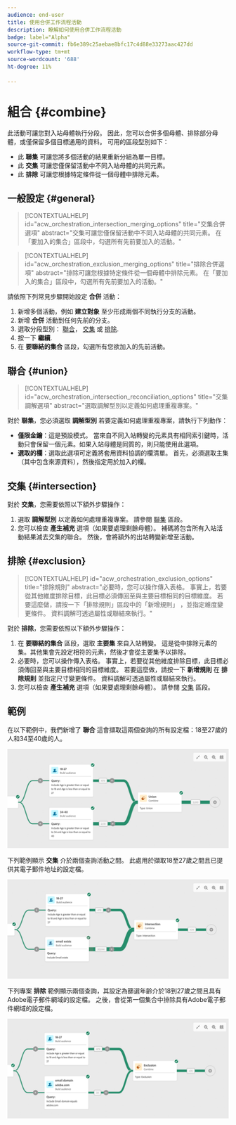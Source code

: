 ```yaml
---
audience: end-user
title: 使用合併工作流程活動
description: 瞭解如何使用合併工作流程活動
badge: label="Alpha"
source-git-commit: fb6e389c25aebae8bfc17c4d88e33273aac427dd
workflow-type: tm+mt
source-wordcount: '688'
ht-degree: 11%

---
```



# 組合 {#combine}

此活動可讓您對入站母體執行分段。 因此，您可以合併多個母體、排除部分母體，或僅保留多個目標通用的資料。 可用的區段型別如下：

<!--
The **Combine** activity can be placed after any other activity, but not at the beginning of the workflow. Any activity can be placed after the **Combine**.
-->

* 此 **聯集** 可讓您將多個活動的結果重新分組為單一目標。
* 此 **交集** 可讓您僅保留活動中不同入站母體的共同元素。
* 此 **排除** 可讓您根據特定條件從一個母體中排除元素。

## 一般設定 {#general}

>[!CONTEXTUALHELP]
>id="acw_orchestration_intersection_merging_options"
>title="交集合併選項"
>abstract="交集可讓您僅保留活動中不同入站母體的共同元素。 在「要加入的集合」區段中，勾選所有先前要加入的活動。"

>[!CONTEXTUALHELP]
>id="acw_orchestration_exclusion_merging_options"
>title="排除合併選項"
>abstract="排除可讓您根據特定條件從一個母體中排除元素。 在「要加入的集合」區段中，勾選所有先前要加入的活動。"

請依照下列常見步驟開始設定 **合併** 活動：

1. 新增多個活動，例如 **建立對象** 至少形成兩個不同執行分支的活動。
1. 新增 **合併** 活動到任何先前的分支。
1. 選取分段型別： [聯合](#union)， [交集](#intersection) 或 [排除](#exclusion).
1. 按一下 **繼續**.
1. 在 **要聯結的集合** 區段，勾選所有您欲加入的先前活動。

## 聯合 {#union}

>[!CONTEXTUALHELP]
>id="acw_orchestration_intersection_reconciliation_options"
>title="交集 調解選項"
>abstract="選取調解型別以定義如何處理重複專案。"

對於 **聯集**，您必須選取 **調解型別** 若要定義如何處理重複專案，請執行下列動作：

* **僅限金鑰**：這是預設模式。 當來自不同入站轉變的元素具有相同索引鍵時，活動只會保留一個元素。如果入站母體是同質的，則只能使用此選項。
* **選取的欄**：選取此選項可定義將套用資料協調的欄清單。 首先，必須選取主集（其中包含來源資料），然後指定用於加入的欄。

## 交集 {#intersection}

對於 **交集**，您需要依照以下額外步驟操作：

1. 選取 **調解型別** 以定義如何處理重複專案。 請參閱 [聯集](#union) 區段。
1. 您可以檢查 **產生補充** 選項（如果要處理剩餘母體）。 補碼將包含所有入站活動結果減去交集的聯合。 然後，會將額外的出站轉變新增至活動。

## 排除 {#exclusion}

>[!CONTEXTUALHELP]
>id="acw_orchestration_exclusion_options"
>title="排除規則"
>abstract="必要時，您可以操作傳入表格。 事實上，若要從其他維度排除目標，此目標必須傳回至與主要目標相同的目標維度。 若要這麼做，請按一下「排除規則」區段中的「新增規則」 ，並指定維度變更條件。 資料調解可透過屬性或聯結來執行。"

對於 **排除**，您需要依照以下額外步驟操作：

1. 在 **要聯結的集合** 區段，選取 **主要集** 來自入站轉變。 這是從中排除元素的集。其他集會先設定相符的元素，然後才會從主要集予以排除。
1. 必要時，您可以操作傳入表格。 事實上，若要從其他維度排除目標，此目標必須傳回至與主要目標相同的目標維度。 若要這麼做，請按一下 **新增規則** 在 **排除規則** 並指定尺寸變更條件。 資料調解可透過屬性或聯結來執行。
1. 您可以檢查 **產生補充** 選項（如果要處理剩餘母體）。 請參閱 [交集](#intersection) 區段。

## 範例

在以下範例中，我們新增了 **聯合** 這會擷取這兩個查詢的所有設定檔：18至27歲的人和34至40歲的人。

![](../assets/workflow-union-example.png)

下列範例顯示 **交集** 介於兩個查詢活動之間。 此處用於擷取18至27歲之間且已提供其電子郵件地址的設定檔。

![](../assets/workflow-intersection-example.png)

下列專案 **排除** 範例顯示兩個查詢，其設定為篩選年齡介於18到27歲之間且具有Adobe電子郵件網域的設定檔。 之後，會從第一個集合中排除具有Adobe電子郵件網域的設定檔。

![](../assets/workflow-exclusion-example.png)


